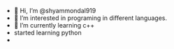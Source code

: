 - 👋 Hi, I’m @shyammondal919
- 👀 I’m interested in programing in different languages.
- 🌱 I’m currently learning c++
- started learning python
- 

<!---
shyammondal919/shyammondal919 is a ✨ special ✨ repository because its `README.md` (this file) appears on your GitHub profile.
You can click the Preview link to take a look at your changes.
--->
